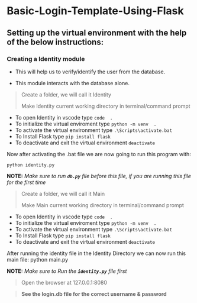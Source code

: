 # Basic-Login-Template-Using-Flask
## Setting up the virtual environment with the help of the below instructions:

### Creating a Identity module

- This will help us to verify/identify the user from the database.

- This module interacts with the database alone.


> Create a folder, we will call it Identity
>
> Make Identity current working directory in terminal/command prompt

- To open Identity in vscode type                  `code  .`
- To initialize the virtual enviroment type        `python -m venv  .`
- To activate the virtual environment type         `.\Scripts\activate.bat`
- To Install Flask type                            `pip install flask`
- To deactivate and exit the virtual environment   `deactivate`

Now after activating the .bat file we are now going to run this program with: 

`python identity.py` 

**NOTE:** _Make sure to run **`db.py`** file before this file, if you are running this file for the first time_

> Create a folder, we will call it Main
>
> Make Main current working directory in terminal/command prompt
- To open Identity in vscode type                  `code  .`
- To initialize the virtual enviroment type        `python -m venv  .`
- To activate the virtual environment type         `.\Scripts\activate.bat`
- To Install Flask type                            `pip install flask`
- To deactivate and exit the virtual environment   `deactivate`

After running the identity file in the Identity Directory we can now run this main file:
python main.py 

**NOTE:** _Make sure to Run the **`identity.py`** file first_

> Open the browser at 127.0.0.1:8080

> **See the login.db file for the correct username & password**
